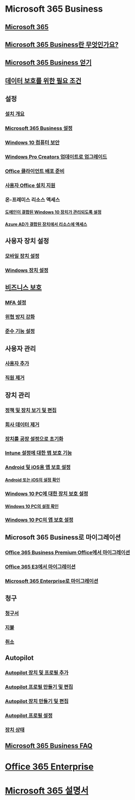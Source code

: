 # Microsoft 365 Business
## [Microsoft 365](index.yml)
## [Microsoft 365 Business란 무엇인가요?](microsoft-365-business-overview.md)
## [Microsoft 365 Business 얻기](sign-up.md)
## [데이터 보호를 위한 필요 조건](pre-requisites-for-data-protection.md)
## 설정
### [설치 개요](set-up-overview.md)
### [Microsoft 365 Business 설정](set-up.md)
### [Windows 10 컴퓨터 보안](secure-win-10-pcs.md)
### [Windows Pro Creators 업데이트로 업그레이드](upgrade-to-windows-pro-creators-update.md)
### [Office 클라이언트 배포 준비](prepare-for-office-client-deployment.md)
### [사용자 Office 설치 지원](help-users-install-office.md)
### 온-프레미스 리소스 액세스
#### [도메인이 결합된 Windows 10 장치가 관리되도록 설정](manage-windows-devices.md)
#### [Azure AD가 결합된 장치에서 리소스에 액세스](access-resources.md)
## 사용자 장치 설정
### [모바일 장치 설정](set-up-mobile-devices.md)
### [Windows 장치 설정](set-up-windows-devices.md)
## [비즈니스 보호](security-features.md)
### [MFA 설정](set-up-mfa.md)
### [위협 방지 강화](increase-threat-protection.md)
### [준수 기능 설정](set-up-compliance.md)
## 사용자 관리
### [사용자 추가](add-users-m365b.md)
### [직원 제거](/Office365/Admin/add-users/remove-former-employee?toc=/microsoft-365/business/toc.json&bc=/microsoft-365/business/breadcrumb/toc.json)
## 장치 관리
### [정책 및 장치 보기 및 편집](view-policies-and-devices.md)
### [회사 데이터 제거](remove-company-data.md)
### [장치를 공장 설정으로 초기화](reset-devices-to-factory-settings.md)
### [Intune 설정에 대한 맵 보호 기능](map-protection-features-to-intune-settings.md)
### [Android 및 iOS용 앱 보호 설정](app-protection-settings-for-android-and-ios.md)
#### [Android 또는 iOS의 설정 확인](validate-settings-on-android-or-ios.md)
### [Windows 10 PC에 대한 장치 보호 설정](protection-settings-for-windows-10-pcs.md)
#### [Windows 10 PC의 설정 확인](validate-settings-on-windows-10-pcs.md)
### [Windows 10 PC의 앱 보호 설정](protection-settings-for-windows-10-devices.md)
## Microsoft 365 Business로 마이그레이션
### [Office 365 Business Premium Office에서 마이그레이션](migrate-to-microsoft-365-business.md)
### [Office 365 E3에서 마이그레이션](migrate-from-e3.md)
### [Microsoft 365 Enterprise로 마이그레이션](migrate-from-microsoft-365-business-to-microsoft-365-enterprise.md)
## 청구
### [청구서](/Office365/Admin/subscriptions-and-billing/view-your-bill-or-invoice?toc=/microsoft-365/business/toc.json&bc=/microsoft-365/business/breadcrumb/toc.json)
### [지불](/Office365/Admin/subscriptions-and-billing/pay-for-your-subscription?toc=/microsoft-365/business/toc.json&bc=/microsoft-365/business/breadcrumb/toc.json)
### [취소](/Office365/Admin/subscriptions-and-billing/cancel-your-subscription?toc=/microsoft-365/business/toc.json&bc=/microsoft-365/business/breadcrumb/toc.json)
## Autopilot
### [Autopilot 장치 및 프로필 추가](add-autopilot-devices-and-profile.md)
### [Autopilot 프로필 만들기 및 편집](create-and-edit-autopilot-profiles.md)
### [Autopilot 장치 만들기 및 편집](create-and-edit-autopilot-devices.md)
### [Autopilot 프로필 설정](autopilot-profile-settings.md)
### [장치 상태](device-states.md)
## [Microsoft 365 Business FAQ](support/microsoft-365-business-faqs.md)
# [Office 365 Enterprise](https://docs.microsoft.com/office365/enterprise)
# [Microsoft 365 설명서](https://docs.microsoft.com/microsoft-365)
